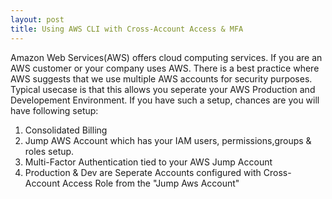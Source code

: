```yaml
---
layout: post
title: Using AWS CLI with Cross-Account Access & MFA
---
```


Amazon Web Services(AWS) offers cloud computing services. If you are an AWS customer or your company uses AWS. There is a best practice where AWS suggests that we use multiple AWS accounts for security purposes. Typical usecase is that this allows you seperate your AWS Production and Developement Environment. If you have such a setup, chances are you will have following setup:

1. Consolidated Billing
2. Jump AWS Account which has your IAM users, permissions,groups & roles setup.
3. Multi-Factor Authentication tied to your AWS Jump Account
4. Production & Dev are Seperate Accounts configured with Cross-Account Access Role from the "Jump Aws Account"



